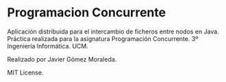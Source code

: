 # Programacion Concurrente 

Aplicación distribuida para el intercambio de ficheros entre nodos en Java. Práctica realizada para la asignatura Programación Concurrente. 3º Ingeniería Informática. UCM. 

Realizado por Javier Gómez Moraleda.

MIT License.
